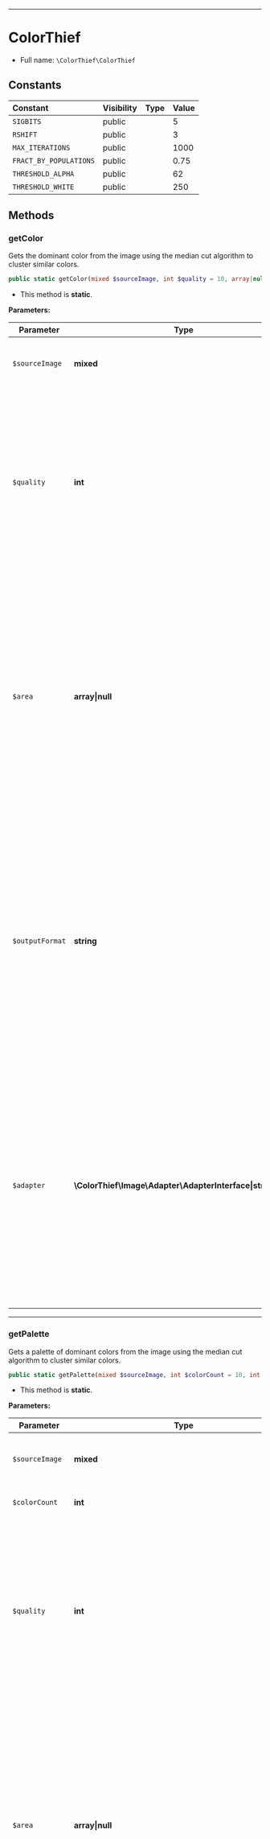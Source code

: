 ***

# ColorThief





* Full name: `\ColorThief\ColorThief`


## Constants

| Constant | Visibility | Type | Value |
|:---------|:-----------|:-----|:------|
|`SIGBITS`|public| |5|
|`RSHIFT`|public| |3|
|`MAX_ITERATIONS`|public| |1000|
|`FRACT_BY_POPULATIONS`|public| |0.75|
|`THRESHOLD_ALPHA`|public| |62|
|`THRESHOLD_WHITE`|public| |250|


## Methods


### getColor

Gets the dominant color from the image using the median cut algorithm to cluster similar colors.

```php
public static getColor(mixed $sourceImage, int $quality = 10, array|null $area = null, string $outputFormat = &#039;array&#039;, \ColorThief\Image\Adapter\AdapterInterface|string|null $adapter = null): mixed
```



* This method is **static**.




**Parameters:**

| Parameter | Type | Description |
|-----------|------|-------------|
| `$sourceImage` | **mixed** | Path/URL to the image, GD resource, Imagick/Gmagick instance, or image as binary string |
| `$quality` | **int** | 1 is the highest quality. There is a trade-off between quality and speed.<br />It determines how many pixels are skipped before the next one is sampled.<br />We rarely need to sample every single pixel in the image to get good results.<br />The bigger the number, the faster the palette generation but the greater the<br />likelihood that colors will be missed. |
| `$area` | **array&#124;null** | It allows you to specify a rectangular area in the image in order to get<br />colors only for this area. It needs to be an associative array with the<br />following keys:<br />$area[&#039;x&#039;]: The x-coordinate of the top left corner of the area. Default to 0.<br />$area[&#039;y&#039;]: The y-coordinate of the top left corner of the area. Default to 0.<br />$area[&#039;w&#039;]: The width of the area. Default to image width minus x-coordinate.<br />$area[&#039;h&#039;]: The height of the area. Default to image height minus y-coordinate. |
| `$outputFormat` | **string** | By default, color is returned as an array of three integers representing<br />red, green, and blue values.<br />You can choose another output format by passing one of the following values:<br />&#039;rgb&#039;   : RGB string notation (ex: rgb(253, 42, 152)).<br />&#039;hex&#039;   : String of the hexadecimal representation (ex: #fd2a98).<br />&#039;int&#039;   : Integer color value (ex: 16591512).<br />&#039;array&#039; : Default format (ex: [253, 42, 152]).<br />&#039;obj&#039;   : Instance of ColorThief\Color, for custom processing. |
| `$adapter` | **\ColorThief\Image\Adapter\AdapterInterface&#124;string&#124;null** | Optional argument to choose a preferred image adapter to use for loading the image.<br />By default, the adapter is automatically chosen depending on the available extensions<br />and the type of $sourceImage (for example Imagick is used if $sourceImage is an Imagick instance).<br />You can pass one of the &#039;Imagick&#039;, &#039;Gmagick&#039; or &#039;Gd&#039; string to use the corresponding<br />underlying image extension, or you can pass an instance of any class implementing<br />the AdapterInterface interface to use a custom image loader. |




***

### getPalette

Gets a palette of dominant colors from the image using the median cut algorithm to cluster similar colors.

```php
public static getPalette(mixed $sourceImage, int $colorCount = 10, int $quality = 10, array|null $area = null, string $outputFormat = &#039;array&#039;, \ColorThief\Image\Adapter\AdapterInterface|string|null $adapter = null): array
```



* This method is **static**.




**Parameters:**

| Parameter | Type | Description |
|-----------|------|-------------|
| `$sourceImage` | **mixed** | Path/URL to the image, GD resource, Imagick/Gmagick instance, or image as binary string |
| `$colorCount` | **int** | it determines the size of the palette; the number of colors returned |
| `$quality` | **int** | 1 is the highest quality. There is a trade-off between quality and speed.<br />It determines how many pixels are skipped before the next one is sampled.<br />We rarely need to sample every single pixel in the image to get good results.<br />The bigger the number, the faster the palette generation but the greater the<br />likelihood that colors will be missed. |
| `$area` | **array&#124;null** | It allows you to specify a rectangular area in the image in order to get<br />colors only for this area. It needs to be an associative array with the<br />following keys:<br />$area[&#039;x&#039;]: The x-coordinate of the top left corner of the area. Default to 0.<br />$area[&#039;y&#039;]: The y-coordinate of the top left corner of the area. Default to 0.<br />$area[&#039;w&#039;]: The width of the area. Default to image width minus x-coordinate.<br />$area[&#039;h&#039;]: The height of the area. Default to image height minus y-coordinate. |
| `$outputFormat` | **string** | By default, colors are returned as an array of three integers representing<br />red, green, and blue values.<br />You can choose another output format by passing one of the following values:<br />&#039;rgb&#039;   : RGB string notation (ex: rgb(253, 42, 152)).<br />&#039;hex&#039;   : String of the hexadecimal representation (ex: #fd2a98).<br />&#039;int&#039;   : Integer color value (ex: 16591512).<br />&#039;array&#039; : Default format (ex: [253, 42, 152]).<br />&#039;obj&#039;   : Instance of ColorThief\Color, for custom processing. |
| `$adapter` | **\ColorThief\Image\Adapter\AdapterInterface&#124;string&#124;null** | Optional argument to choose a preferred image adapter to use for loading the image.<br />By default, the adapter is automatically chosen depending on the available extensions<br />and the type of $sourceImage (e.g. Imagick is used if $sourceImage is an Imagick instance).<br />You can pass one of the &#039;Imagick&#039;, &#039;Gmagick&#039; or &#039;Gd&#039; string to use the corresponding<br />underlying image extension, or you can pass an instance of any class implementing<br />the AdapterInterface interface to use a custom image loader. |




***

### loadImage



```php
private static loadImage(mixed $sourceImage, int $quality, array&lt;int,int&gt;& $histo, array $area = null, \ColorThief\Image\Adapter\AdapterInterface|string|null $adapter = null): int
```



* This method is **static**.




**Parameters:**

| Parameter | Type | Description |
|-----------|------|-------------|
| `$sourceImage` | **mixed** | Path/URL to the image, GD resource, Imagick instance, or image as binary string |
| `$quality` | **int** | Analyze every $quality pixels |
| `$histo` | **array<int,int>** | Histogram |
| `$area` | **array** |  |
| `$adapter` | **\ColorThief\Image\Adapter\AdapterInterface&#124;string&#124;null** | Image adapter to use for loading the image |




***

### getColorIndex

Get combined color index (3 colors as one integer) from RGB values (0-255) or RGB Histogram Buckets (0-31).

```php
public static getColorIndex(int $red, int $green, int $blue, int $sigBits = self::SIGBITS): int
```



* This method is **static**.




**Parameters:**

| Parameter | Type | Description |
|-----------|------|-------------|
| `$red` | **int** |  |
| `$green` | **int** |  |
| `$blue` | **int** |  |
| `$sigBits` | **int** |  |




***

### quantize



```php
private static quantize(int $numPixels, int $maxColors, array&lt;int,int&gt;& $histo): \ColorThief\Color[]
```



* This method is **static**.




**Parameters:**

| Parameter | Type | Description |
|-----------|------|-------------|
| `$numPixels` | **int** | Number of image pixels analyzed |
| `$maxColors` | **int** |  |
| `$histo` | **array<int,int>** | Histogram |




***

### vboxFromHistogram



```php
private static vboxFromHistogram(array&lt;int,int&gt; $histo): \ColorThief\VBox
```



* This method is **static**.




**Parameters:**

| Parameter | Type | Description |
|-----------|------|-------------|
| `$histo` | **array<int,int>** |  |




***

### getColorsFromIndex

Get RGB values (0-255) or RGB Histogram Buckets from a combined color index (3 colors as one integer).

```php
public static getColorsFromIndex(int $index, int $sigBits = 8): array
```



* This method is **static**.




**Parameters:**

| Parameter | Type | Description |
|-----------|------|-------------|
| `$index` | **int** |  |
| `$sigBits` | **int** |  |




***

### quantizeIter

Inner function to do the iteration.

```php
private static quantizeIter(\ColorThief\PQueue&lt;\ColorThief\VBox&gt;& $priorityQueue, float $target, array&lt;int,int&gt; $histo): void
```



* This method is **static**.




**Parameters:**

| Parameter | Type | Description |
|-----------|------|-------------|
| `$priorityQueue` | **\ColorThief\PQueue<\ColorThief\VBox>** |  |
| `$target` | **float** |  |
| `$histo` | **array<int,int>** |  |




***

### medianCutApply



```php
private static medianCutApply(array&lt;int,int&gt; $histo, \ColorThief\VBox $vBox): \ColorThief\VBox[]|null
```



* This method is **static**.




**Parameters:**

| Parameter | Type | Description |
|-----------|------|-------------|
| `$histo` | **array<int,int>** |  |
| `$vBox` | **\ColorThief\VBox** |  |




***

### sumColors

Find the partial sum arrays along the selected axis.

```php
private static sumColors(string $axis, array&lt;int,int&gt; $histo, \ColorThief\VBox $vBox): array
```



* This method is **static**.




**Parameters:**

| Parameter | Type | Description |
|-----------|------|-------------|
| `$axis` | **string** | r&amp;#124;g&amp;#124;b |
| `$histo` | **array<int,int>** |  |
| `$vBox` | **\ColorThief\VBox** |  |




***

### getVBoxColorRanges



```php
private static getVBoxColorRanges(\ColorThief\VBox $vBox, array $order): int[][]
```



* This method is **static**.




**Parameters:**

| Parameter | Type | Description |
|-----------|------|-------------|
| `$vBox` | **\ColorThief\VBox** |  |
| `$order` | **array** |  |




***

### doCut



```php
private static doCut(string $color, \ColorThief\VBox $vBox, int[] $partialSum, int $total): ?array
```



* This method is **static**.




**Parameters:**

| Parameter | Type | Description |
|-----------|------|-------------|
| `$color` | **string** |  |
| `$vBox` | **\ColorThief\VBox** |  |
| `$partialSum` | **int[]** |  |
| `$total` | **int** |  |




***


***

